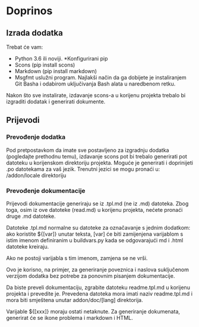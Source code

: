 # Doprinos

## Izrada dodatka

Trebat će vam:

* Python 3.6 ili noviji.
*Konfigurirani pip
* Scons (pip install scons)
* Markdown (pip install markdown)
* Msgfmt uslužni program. Najlakši način da ga dobijete je instaliranjem Git Basha i odabirom uključivanja Bash alata u naredbenom retku.

Nakon što sve instalirate, izdavanje scons-a u korijenu projekta trebalo bi izgraditi dodatak i generirati dokumente.

## Prijevodi

### Prevođenje dodatka

Pod pretpostavkom da imate sve postavljeno za izgradnju dodatka (pogledajte prethodnu temu), izdavanje scons pot bi trebalo generirati pot datoteku u korijenskom direktoriju projekta. Moguće je generirati i doprinijeti .po datotekama za vaš jezik.
Trenutni jezici se mogu pronaći u: /addon/locale direktoriju

### Prevođenje dokumentacije

Prijevodi dokumentacije generiraju se iz .tpl.md (ne iz .md) datoteka. Zbog toga, osim iz ove datoteke (read.md) u korijenu projekta, nećete pronaći druge .md datoteke.

Datoteke .tpl.md normalne su datoteke za označavanje s jednim dodatkom: ako koristite ${[var]} unutar teksta, [var] će biti zamijenjena varijablom s istim imenom definiranim u buildvars.py kada se odgovarajući md i .html datoteke kreiraju.

Ako ne postoji varijabla s tim imenom, zamjena se ne vrši.

Ovo je korisno, na primjer, za generiranje poveznica i naslova s ​​uključenom verzijom dodatka bez potrebe za ponovnim pisanjem dokumentacije.

Da biste preveli dokumentaciju, zgrabite datoteku readme.tpl.md u korijenu projekta i prevedite je. Prevedena datoteka mora imati naziv readme.tpl.md i mora biti smještena unutar addon/doc/[lang] direktorija.

Varijable ${[xxx]} moraju ostati netaknute. Za generiranje dokumenata, generirat će se ikone problema i markdown i HTML.